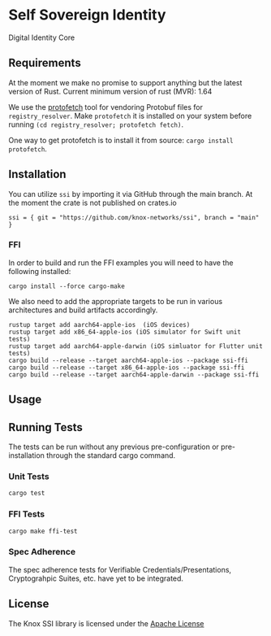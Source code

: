 # Self Sovereign Identity
Digital Identity Core


## Requirements
At the moment we make no promise to support anything but the latest version of Rust. Current minimum version of rust (MVR): 1.64

We use the [protofetch](https://github.com/coralogix/protofetch) tool for
vendoring Protobuf files for `registry_resolver`. Make `protofetch` it is installed on
your system before running `(cd registry_resolver; protofetch fetch)`.

One way to get protofetch is to install it from source: `cargo install protofetch`.

## Installation
You can utilize `ssi` by importing it via GitHub through the main branch. At the moment the crate is not published on crates.io
```
ssi = { git = "https://github.com/knox-networks/ssi", branch = "main" }
```

### FFI
In order to build and run the FFI examples you will need to have the following installed:
```
cargo install --force cargo-make
```
We also need to add the appropriate targets to be run in various architectures and build artifacts accordingly.
```
rustup target add aarch64-apple-ios  (iOS devices)
rustup target add x86_64-apple-ios (iOS simulator for Swift unit tests)
rustup target add aarch64-apple-darwin (iOS simluator for Flutter unit tests)
cargo build --release --target aarch64-apple-ios --package ssi-ffi
cargo build --release --target x86_64-apple-ios --package ssi-ffi
cargo build --release --target aarch64-apple-darwin --package ssi-ffi
```
## Usage

## Running Tests
The tests can be run without any previous pre-configuration or pre-installation through the standard cargo command.

### Unit Tests

```rust
cargo test
```

### FFI Tests

```sh
cargo make ffi-test
```

### Spec Adherence
The spec adherence tests for Verifiable Credentials/Presentations, Cryptograhpic Suites, etc. have yet to be integrated.

## License
The Knox SSI library is licensed under the [Apache License](https://github.com/knox-networks/ssi/blob/main/LICENSE)
